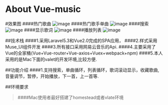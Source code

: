 # About Vue-music
#效果图
####热门歌曲
![image](https://github.com/LaravelChen/vue-music/raw/master/public/images/songlist.png)
####热门歌手单曲
![image](https://github.com/LaravelChen/vue-music/raw/master/public/images/hotsonger.png)
####搜索
![image](https://github.com/LaravelChen/vue-music/raw/master/public/images/searchmusic.png)
####显示歌词
![image](https://github.com/LaravelChen/vue-music/raw/master/public/images/showlyrics.png)
####播放列表
![image](https://github.com/LaravelChen/vue-music/raw/master/public/images/playlist.png)


##技术栈
####1.采用Laravel5.3和Vue2.0完成的SPA应用，
####2.样式采用Muse_UI组件开发
####3.所有接口采用网易云音乐的Api.
####4.主要采用了Vue的全家桶(Vue+Vue-router+Vue-axios+Vuex+webpack+npm)
####5.本人采用的是Mac下面的valet的开发环境,比较方便.

##功能介绍
####1.支持搜索，单曲循环，列表循环，歌词滚动显示，收藏歌曲,音量调节，暂停，开始播放，下一首，上一首等.

##环境要求
>####Mac使用者最好搭建了homestead或者vlate环境
